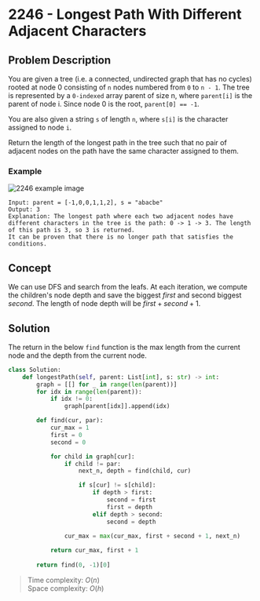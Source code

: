 # 2246 - Longest Path With Different Adjacent Characters

## Problem Description

You are given a tree (i.e. a connected, undirected graph that has no cycles) rooted at node 0 consisting of `n` nodes numbered from `0` to `n - 1`. The tree is represented by a `0-indexed` array parent of size n, where `parent[i]` is the parent of node i. Since node 0 is the root, `parent[0] == -1`.

You are also given a string `s` of length `n`, where `s[i]` is the character assigned to node `i`.

Return the length of the longest path in the tree such that no pair of adjacent nodes on the path have the same character assigned to them.

### Example

![2246 example image](https://assets.leetcode.com/uploads/2022/03/25/testingdrawio.png)

```text
Input: parent = [-1,0,0,1,1,2], s = "abacbe"
Output: 3
Explanation: The longest path where each two adjacent nodes have different characters in the tree is the path: 0 -> 1 -> 3. The length of this path is 3, so 3 is returned.
It can be proven that there is no longer path that satisfies the conditions. 
```

## Concept

We can use DFS and search from the leafs. At each iteration, we compute the children's node depth and save the biggest $first$ and second biggest $second$. The length of node depth will be $first + second + 1$.

## Solution

The return in the below `find` function is the max length from the current node and the depth from the current node.

```python
class Solution:
    def longestPath(self, parent: List[int], s: str) -> int:
        graph = [[] for _ in range(len(parent))]
        for idx in range(len(parent)):
            if idx != 0:
                graph[parent[idx]].append(idx)

        def find(cur, par):
            cur_max = 1
            first = 0
            second = 0

            for child in graph[cur]:
                if child != par:
                    next_n, depth = find(child, cur)

                    if s[cur] != s[child]:
                        if depth > first:
                            second = first
                            first = depth
                        elif depth > second:
                            second = depth

                cur_max = max(cur_max, first + second + 1, next_n)
            
            return cur_max, first + 1
        
        return find(0, -1)[0]
```

> Time complexity: $O(n)$ \
> Space complexity: $O(h)$
